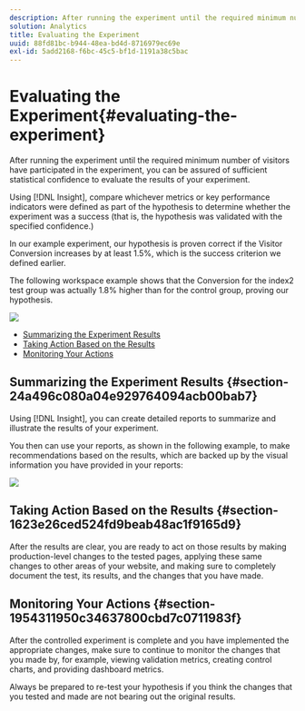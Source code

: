 ```yaml
---
description: After running the experiment until the required minimum number of visitors have participated in the experiment, you can be assured of sufficient statistical confidence to evaluate the results of your experiment.
solution: Analytics
title: Evaluating the Experiment
uuid: 88fd81bc-b944-48ea-bd4d-8716979ec69e
exl-id: 5add2168-f6bc-45c5-bf1d-1191a38c5bac
---
```

# Evaluating the Experiment{#evaluating-the-experiment}

After running the experiment until the required minimum number of visitors have participated in the experiment, you can be assured of sufficient statistical confidence to evaluate the results of your experiment.

Using [!DNL Insight], compare whichever metrics or key performance indicators were defined as part of the hypothesis to determine whether the experiment was a success (that is, the hypothesis was validated with the specified confidence.)

In our example experiment, our hypothesis is proven correct if the Visitor Conversion increases by at least 1.5%, which is the success criterion we defined earlier.

The following workspace example shows that the Conversion for the index2 test group was actually 1.8% higher than for the control group, proving our hypothesis.

![](assets/experimentresults.png)

* [Summarizing the Experiment Results](../../../home/c-undst-ctrld-exp/c-vw-rslts/c-ev-exp.md#section-24a496c080a04e929764094acb00bab7) 
* [Taking Action Based on the Results](../../../home/c-undst-ctrld-exp/c-vw-rslts/c-ev-exp.md#section-1623e26ced524fd9beab48ac1f9165d9) 
* [Monitoring Your Actions](../../../home/c-undst-ctrld-exp/c-vw-rslts/c-ev-exp.md#section-1954311950c34637800cbd7c0711983f)

## Summarizing the Experiment Results {#section-24a496c080a04e929764094acb00bab7}

Using [!DNL Insight], you can create detailed reports to summarize and illustrate the results of your experiment.

You then can use your reports, as shown in the following example, to make recommendations based on the results, which are backed up by the visual information you have provided in your reports:

![](assets/experimentresults2.png)

## Taking Action Based on the Results {#section-1623e26ced524fd9beab48ac1f9165d9}

After the results are clear, you are ready to act on those results by making production-level changes to the tested pages, applying these same changes to other areas of your website, and making sure to completely document the test, its results, and the changes that you have made.

## Monitoring Your Actions {#section-1954311950c34637800cbd7c0711983f}

After the controlled experiment is complete and you have implemented the appropriate changes, make sure to continue to monitor the changes that you made by, for example, viewing validation metrics, creating control charts, and providing dashboard metrics.

Always be prepared to re-test your hypothesis if you think the changes that you tested and made are not bearing out the original results.
